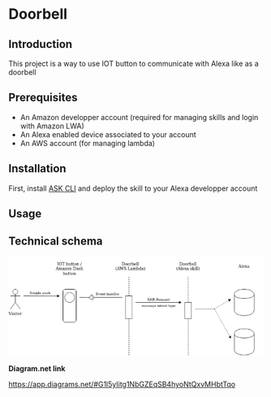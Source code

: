 # Doorbell

## Introduction

This project is a way to use IOT button to communicate with Alexa like as a doorbell

## Prerequisites

* An Amazon developper account (required for managing skills and login with Amazon LWA)
* An Alexa enabled device associated to your account
* An AWS account (for managing lambda)

## Installation

First, install [ASK CLI](https://developer.amazon.com/fr-FR/docs/alexa/smapi/quick-start-alexa-skills-kit-command-line-interface.html) and deploy the skill to your Alexa developper account



## Usage

## Technical schema

![Sequence diagram](doorbell.png)

**Diagram.net link**

https://app.diagrams.net/#G1l5yIitg1NbGZEqSB4hyoNtQxvMHbtTqo
